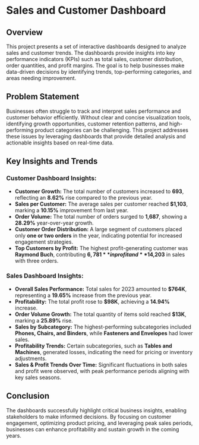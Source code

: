 # Sales and Customer Dashboard

## Overview
This project presents a set of interactive dashboards designed to analyze sales and customer trends. The dashboards provide insights into key performance indicators (KPIs) such as total sales, customer distribution, order quantities, and profit margins. The goal is to help businesses make data-driven decisions by identifying trends, top-performing categories, and areas needing improvement.

## Problem Statement
Businesses often struggle to track and interpret sales performance and customer behavior efficiently. Without clear and concise visualization tools, identifying growth opportunities, customer retention patterns, and high-performing product categories can be challenging. This project addresses these issues by leveraging dashboards that provide detailed analysis and actionable insights based on real-time data.

## Key Insights and Trends
### **Customer Dashboard Insights:**
- **Customer Growth:** The total number of customers increased to **693**, reflecting an **8.62%** rise compared to the previous year.
- **Sales per Customer:** The average sales per customer reached **$1,103**, marking a **10.15%** improvement from last year.
- **Order Volume:** The total number of orders surged to **1,687**, showing a **28.29%** year-over-year growth.
- **Customer Order Distribution:** A large segment of customers placed only **one or two orders** in the year, indicating potential for increased engagement strategies.
- **Top Customers by Profit:** The highest profit-generating customer was **Raymond Buch**, contributing **$6,781** in profit and **$14,203** in sales with three orders.

### **Sales Dashboard Insights:**
- **Overall Sales Performance:** Total sales for 2023 amounted to **$764K**, representing a **19.65%** increase from the previous year.
- **Profitability:** The total profit rose to **$98K**, achieving a **14.94%** increase.
- **Order Volume Growth:** The total quantity of items sold reached **$13K**, marking a **25.89%** rise.
- **Sales by Subcategory:** The highest-performing subcategories included **Phones, Chairs, and Binders**, while **Fasteners and Envelopes** had lower sales.
- **Profitability Trends:** Certain subcategories, such as **Tables and Machines**, generated losses, indicating the need for pricing or inventory adjustments.
- **Sales & Profit Trends Over Time:** Significant fluctuations in both sales and profit were observed, with peak performance periods aligning with key sales seasons.

## Conclusion
The dashboards successfully highlight critical business insights, enabling stakeholders to make informed decisions. By focusing on customer engagement, optimizing product pricing, and leveraging peak sales periods, businesses can enhance profitability and sustain growth in the coming years.

